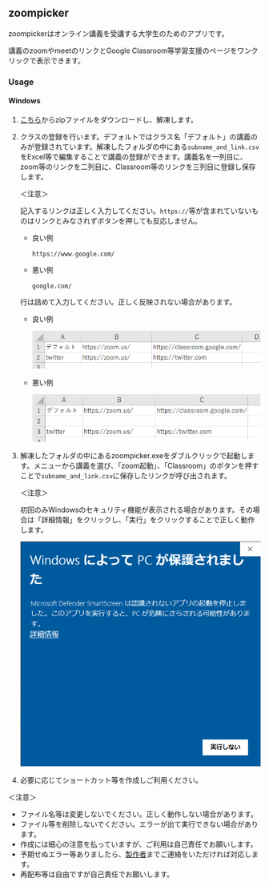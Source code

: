 ## zoompicker

zoompickerはオンライン講義を受講する大学生のためのアプリです。

講義のzoomやmeetのリンクとGoogle Classroom等学習支援のページをワンクリックで表示できます。

### Usage

#### Windows

1. [こちら](https://github.com/tuat-yate/zoompicker/releases/tag/stable])からzipファイルをダウンロードし、解凍します。

2. クラスの登録を行います。デフォルトではクラス名「デフォルト」の講義のみが登録されています。解凍したフォルダの中にある`subname_and_link.csv`をExcel等で編集することで講義の登録ができます。講義名を一列目に、zoom等のリンクを二列目に、Classroom等のリンクを三列目に登録し保存します。

   ＜注意＞

   記入するリンクは正しく入力してください。`https://`等が含まれていないものはリンクとみなされずボタンを押しても反応しません。

   - 良い例

     ```
     https://www.google.com/
     ```

   - 悪い例

     ```
     google.com/
     ```

     

   行は詰めて入力してください。正しく反映されない場合があります。

   - 良い例

     ![good](good.png)

   - 悪い例

     ![bad](bad.png)

3. 解凍したフォルダの中にあるzoompicker.exeをダブルクリックで起動します。メニューから講義を選び、「zoom起動」、「Classroom」のボタンを押すことで`subname_and_link.csv`に保存したリンクが呼び出されます。

   ＜注意＞

   初回のみWindowsのセキュリティ機能が表示される場合があります。その場合は「詳細情報」をクリックし、「実行」をクリックすることで正しく動作します。

   ![datail](detail.png)

4. 必要に応じてショートカット等を作成しご利用ください。

＜注意＞

- ファイル名等は変更しないでください。正しく動作しない場合があります。
- ファイル等を削除しないでください。エラーが出て実行できない場合があります。
- 作成には細心の注意を払っていますが、ご利用は自己責任でお願いします。
- 予期せぬエラー等ありましたら、[製作者](https://twitter.com/tuat_yate)までご連絡をいただければ対応します。
- 再配布等は自由ですが自己責任でお願いします。